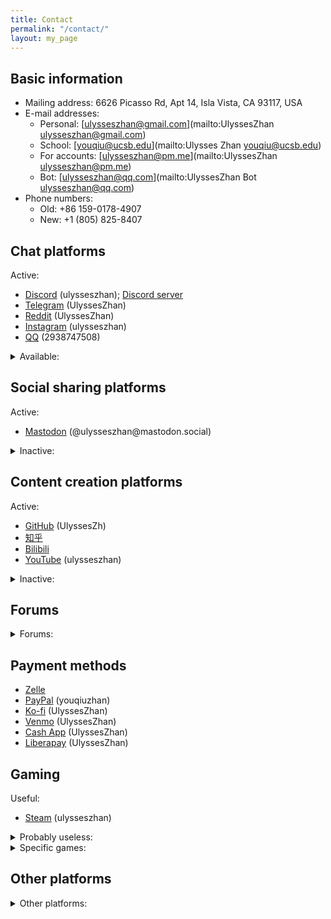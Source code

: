```yaml
---
title: Contact
permalink: "/contact/"
layout: my_page
---
```


## Basic information

* Mailing address: 6626 Picasso Rd, Apt 14, Isla Vista, CA 93117, USA
* E-mail addresses:
  * Personal: [ulysseszhan@gmail.com](mailto:UlyssesZhan <ulysseszhan@gmail.com>)
  * School: [youqiu@ucsb.edu](mailto:Ulysses Zhan <youqiu@ucsb.edu>)
  * For accounts: [ulysseszhan@pm.me](mailto:UlyssesZhan <ulysseszhan@pm.me>)
  * Bot: [ulysseszhan@qq.com](mailto:UlyssesZhan Bot <ulysseszhan@qq.com>)
* Phone numbers:
  * Old: +86 159-0178-4907
  * New: +1 (805) 825-8407

## Chat platforms

Active:

* [Discord](https://discordapp.com/users/586808226058862623) (ulysseszhan);
[Discord server](https://discord.gg/zc64ydP4JA)
* [Telegram](https://t.me/UlyssesZhan) (UlyssesZhan)
* [Reddit](https://reddit.com/u/UlyssesZhan) (UlyssesZhan)
* [Instagram](https://instagram.com/ulysseszhan) (ulysseszhan)
* [QQ](https://qm.qq.com/cgi-bin/qm/qr?k=-u9lqfGgG0FoZjI-LJoFUtzJzBq2KMfa) (2938747508)

<details>
<summary>Available:</summary>

* [WhatsApp](https://wa.me/qr/AWJXLNDNIBM3G1)
* [LINE](https://line.me/ti/p/UORDWHwDyR)
* [Skype](https://join.skype.com/invite/qJ1LIuNb3UQv)
* [Snapchat](https://snapchat.com/add/ulysseszhan) (ulysseszhan)
* [GroupMe](https://groupme.com/contact/106459805/ZE5oVxdV)
* [WeChat](https://u.wechat.com/ENVS9zaZ_kYDj7Q2TdwWdyQ) (ulysseszhan)
* [Matrix](https://matrix.to/#/@ulysseszhan:matrix.org) (\@ulysseszhan:matrix.org)
* [Session](https://getsession.org/download) (053a1db4f9acead86f348991668e76b04771e840503972ebf74d6b7d23cb767471)
* [Signal](https://signal.org/install) ((805) 825-8407)

</details>

## Social sharing platforms

Active:

* [Mastodon](https://mastodon.social/@ulysseszhan) (\@ulysseszhan\@mastodon.social)

<details>
<summary>Inactive:</summary>

* [Instagram](https://instagram.com/ulysseszhan) (ulysseszhan)
* [Facebook](https://facebook.com/YouqiuZhan) (YouqiuZhan)
* [Twitter](https://twitter.com/UlyssesZhan) (UlyssesZhan)
* [QQ](https://qm.qq.com/cgi-bin/qm/qr?k=-u9lqfGgG0FoZjI-LJoFUtzJzBq2KMfa) (2938747508)
* [WeChat](https://u.wechat.com/ENVS9zaZ_kYDj7Q2TdwWdyQ) (ulysseszhan)
* [Tumblr](https://ulysseszhan.tumblr.com/) (ulysseszhan)
* [微博](https://weibo.com/u/3207976064)
* [BeReal.](https://bere.al/ulysseszhan) (ulysseszhan)
* [Bilibili](https://space.bilibili.com/226047082/dynamic)
* [小红书](https://xiaohongshu.com/user/profile/61accfa9000000001000f798) (8076302547)

</details>

## Content creation platforms

Active:

* [GitHub](https://github.com/UlyssesZh) (UlyssesZh)
* [知乎](https://zhihu.com/people/ulysseszhan)
* [Bilibili](https://space.bilibili.com/226047082)
* [YouTube](https://youtube.com/@ulysseszhan) (ulysseszhan)

<details>
<summary>Inactive:</summary>

* [MuseScore](https://musescore.com/ulysseszhan) (ulysseszhan)
* [Codeberg](https://codeberg.org/UlyssesZhan) (UlyssesZhan)
* [GitLab](https://gitlab.com/UlyssesZhan) (UlyssesZhan)
* [Pinterest](https://pinterest.com/ulysseszhan) (ulysseszhan)
* [Medium](https://medium.com/@ulysseszhan) (ulysseszhan)
* [SourceForge](https://sourceforge.net/u/ulysseszhan) (ulysseszhan)
* [OnlyFans](https://onlyfans.com/ulysseszhan) (ulysseszhan)
* [Flickr](https://flickr.com/photos/UlyssesZhan) (UlyssesZhan)
* [DeviantArt](https://deviantart.com/ulysseszhan) (UlyssesZhan)
* [ArtStation](https://artstation.com/ulysseszhan) (ulysseszhan)
* [Pixiv](https://pixiv.net/users/28889180) (ulysseszhan)
* [SoundCloud](https://soundcloud.com/ulysseszhan) (ulysseszhan)
* [Twitch](https://twitch.tv/ulysseszhan) (ulysseszhan)
* [TikTok](https://tiktok.com/@ulysseszhan) (ulysseszhan)
* [CSDN博客](https://blog.csdn.net/qq_33904752)
* [虫虫钢琴网](https://gangqinpu.com/member/634972.html)

</details>

## Forums

<details>
<summary>Forums:</summary>

General:

* [Reddit](https://reddit.com/u/UlyssesZhan) (UlyssesZhan)
* [知乎](https://zhihu.com/people/ulysseszhan)
* [StackExchange](https://stackexchange.com/users/14182367)
* [百度贴吧](https://tieba.baidu.com/home/main?id=tb.1.60c23df.ZeK_nGL220R_urGB_jdd3w)
* [Quora](https://quora.com/profile/Ulysses-Zhan) (Ulysses Zhan)

Specific:

* [Project1](https://rpg.blue/?2644692)
* [4399手游论坛](https://bbs.4399.cn/forums-mythread-uid-832996581)
* [MLP Forums](https://mlpforums.com/profile/49563-ulysseszhan)
* [PVZ Forum](https://forum.crescb.com/profile/6068) (ulysseszhan)
* [质心论坛](https://forum.eduzhixin.com/homepage/UID_62b6586b5f9b9b5ee2215e38a8cd04ac)
* [MacroDroid Forum](https://macrodroidforum.com/index.php?members/ulysseszhan.24270)
* [Jellyfin Forum](https://forum.jellyfin.org/u-ulysseszhan) (UlyssesZhan)
* [Nextcloud community](https://help.nextcloud.com/u/ulysseszhan) (UlyssesZhan)
* [KDE Discuss](https://discuss.kde.org/u/ulysseszhan) (UlyssesZhan)
* [Pi-hole Userspace](https://discourse.pi-hole.net/u/ulysseszhan) (UlyssesZhan)
* [NixOS Discourse](https://discourse.nixos.org/u/ulysseszhan) (UlyssesZhan)
* [Matplotlib](https://discourse.matplotlib.org/u/ulysseszhan) (UlyssesZhan)
* [Joplin Forum](https://discourse.joplinapp.org/u/ulysseszhan) (UlyssesZhan)
* [Jupyter Community Forum](https://discourse.jupyter.org/u/ulysseszhan) (UlyssesZhan)
* [Arch Linux Forums](https://bbs.archlinux.org/profile.php?id=159168) (UlyssesZhan)
* [MiraiForum](https://mirai.mamoe.net/user/%E6%9C%89%E4%B8%98%E7%9B%B4%E6%96%B9) (有丘直方)
* [超理论坛](https://chaoli.club/index.php/member/14584) (有丘直方)
* [GNOME Discourse](https://discourse.gnome.org/u/ulysseszhan) (UlyssesZhan)

</details>

## Payment methods

* [Zelle](enroll.zellepay.com/qr-codes?data=eyJuYW1lIjoiWU9VUUlVIiwidG9rZW4iOiI4MDU4MjU4NDA3IiwiYWN0aW9uIjoicGF5bWVudCJ9)
* [PayPal](https://paypal.me/youqiuzhan) (youqiuzhan)
* [Ko-fi](https://ko-fi.com/ulysseszhan) (UlyssesZhan)
* [Venmo](https://venmo.com/UlyssesZhan) (UlyssesZhan)
* [Cash App](https://cash.app/$UlyssesZhan) (UlyssesZhan)
* [Liberapay](https://liberapay.com/UlyssesZhan/) (UlyssesZhan)

## Gaming

Useful:

* [Steam](https://steamcommunity.com/id/ulysseszhan) (ulysseszhan)

<details>
<summary>Probably useless:</summary>

* [GOG.com](https://www.gog.com/u/UlyssesZhan) (UlyssesZhan)
* [itch.io](https://ulysseszhan.itch.io) (UlyssesZhan)
* (taptap.io) [TapTap](https://taptap.io/user/483441132)
* (taptap.cn) [TapTap](https://taptap.cn/user/17520255)

</details>

<details>
<summary>Specific games:</summary>

* [osu!](https://osu.ppy.sh/users/21013127) (UlyssesZhan)
* Project SEKAI (jp) (254638253382266881)
* Arcaea (067626912)
* [Malody](https://m.mugzone.net/accounts/user/474907)
* Colorful Stage (en) (207422022240731139)
* [Phira](https://phira.moe/user/1803)

</details>

## Other platforms

<details>
<summary>Other platforms:</summary>

* [LinkedIn](https://linkedin.com/in/%E6%9C%89%E4%B8%98-%E8%A9%B9-7715a4155)
* [Tinder](https://tinder.com/@ulysseszhan) (ulysseszhan)
* [Internet Archive](https://archive.org/details/@ulysseszhan) (ulysseszhan)
* [MEGA](https://mega.nz/C!DOw1hIgb)
* [JSFiddle](https://jsfiddle.net/user/UlyssesZhan) (UlyssesZhan)
* [CodePen](https://codepen.io/UlyssesZhan) (UlyssesZhan)
* [Postman](https://postman.com/ulysseszhan) (ulysseszhan)
* [Wikipedia](https://en.wikipedia.org/wiki/User:UlyssesZhan) (UlyssesZhan)
* [Fandom](https://community.fandom.com/wiki/User:UlyssesZhan) (UlyssesZhan)
* [百度网盘](https://snsyun.baidu.com/wap/snsdeeplink?page=middle&is_qrcode=1&qrcode_type=1&scheme=bdnetdisk%3A%2F%2Fn%2Faction.ADD_FRIEND%3Fuk%3D738998772%26type%3Dnormal) (kMIErtrjD)
* [Spotify](https://open.spotify.com/user/31mqgfrabp3qehe3w6bvlp447dcm)
* [ImgBB](https://ulysseszhan.imgbb.com) (ulysseszhan)
* [Imgur](https://imgur.com/user/ulysseszhan) (ulysseszhan)
* [Disqus](https://disqus.com/by/ulysseszhan) (ulysseszhan)
* [AUR](https://aur.archlinux.org/account/UlyssesZhan) (UlyssesZhan)
* [16Personalities](https://www.16personalities.com/profiles/c926b68f51625)

</details>
